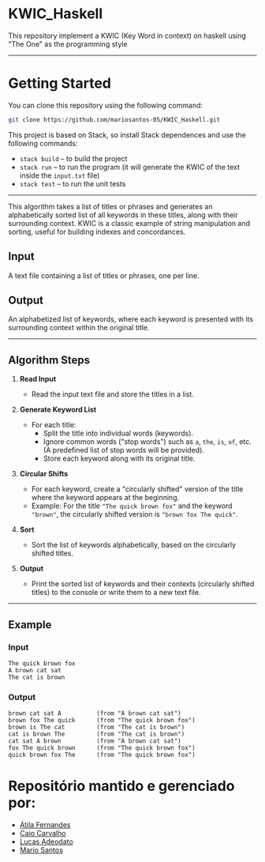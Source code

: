 # KWIC_Haskell
This repository implement a KWIC (Key Word in context) on haskell using "The One" as the programming style

---

# Getting Started
You can clone this repository using the following command:

```bash
git clone https://github.com/mariosantos-05/KWIC_Haskell.git
```

This project is based on Stack, so install Stack dependences and use the following commands:

   - `stack build` – to build the project
   - `stack run` – to run the program (it will generate the KWIC of the text inside the `input.txt` file)
   - `stack test` – to run the unit tests
---

This algorithm takes a list of titles or phrases and generates an alphabetically sorted list of all keywords in these titles, along with their surrounding context. KWIC is a classic example of string manipulation and sorting, useful for building indexes and concordances.

## Input  
A text file containing a list of titles or phrases, one per line.

## Output  
An alphabetized list of keywords, where each keyword is presented with its surrounding context within the original title.

---

## Algorithm Steps  

1. **Read Input**  
   - Read the input text file and store the titles in a list.

2. **Generate Keyword List**  
   - For each title:
     - Split the title into individual words (keywords).
     - Ignore common words ("stop words") such as `a`, `the`, `is`, `of`, etc. (A predefined list of stop words will be provided).
     - Store each keyword along with its original title.

3. **Circular Shifts**  
   - For each keyword, create a "circularly shifted" version of the title where the keyword appears at the beginning.  
   - Example: For the title `"The quick brown fox"` and the keyword `"brown"`, the circularly shifted version is `"brown fox The quick"`.

4. **Sort**  
   - Sort the list of keywords alphabetically, based on the circularly shifted titles.

5. **Output**  
   - Print the sorted list of keywords and their contexts (circularly shifted titles) to the console or write them to a new text file.

---

## Example  

### Input
```plaintext
The quick brown fox  
A brown cat sat  
The cat is brown
```

### Output
```plaintext
brown cat sat A          (from "A brown cat sat")  
brown fox The quick      (from "The quick brown fox")  
brown is The cat         (from "The cat is brown")  
cat is brown The         (from "The cat is brown")  
cat sat A brown          (from "A brown cat sat")  
fox The quick brown      (from "The quick brown fox")  
quick brown fox The      (from "The quick brown fox")  
```

# Repositório mantido e gerenciado por:
- [Átila Fernandes](https://github.com/At1l4)
- [Caio Carvalho](https://github.com/cmpc29)
- [Lucas Adeodato](https://github.com/HimeakLucas)
- [Mario Santos](https://github.com/mariosantos-05)



